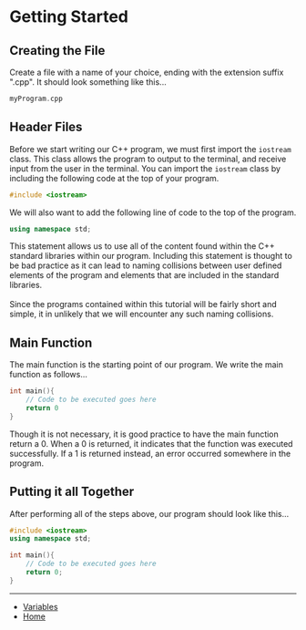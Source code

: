 # Getting Started
## Creating the File
Create a file with a name of your choice, ending with the extension suffix ".cpp". It should look something like this...
```c++
myProgram.cpp
```

## Header Files
Before we start writing our C++ program, we must first import the `iostream` 
class. This class allows the program to output to the terminal, and receive input 
from the user in the terminal. You can import the `iostream` class by including the 
following code at the top of your program.
``` c++
#include <iostream>
```
We will also want to add the following line of code to the top of the program.
```c++
using namespace std;
```
This statement allows us to use all of the content found within the C++ standard libraries within our program. Including this statement is thought to be bad practice as it can lead to naming collisions between user defined elements of the program and elements that are included in the standard libraries.
<br><br>
Since the programs contained within this tutorial will be fairly short and simple, it in unlikely that we will encounter any such naming collisions.

## Main Function
The main function is the starting point of our program. We write the main function as follows...
```c++
int main(){
    // Code to be executed goes here
    return 0
}
```
Though it is not necessary, it is good practice to have the main function return a 0. When a 0 is returned, it indicates that the function was executed successfully. If a 1 is returned instead, an error occurred somewhere in the program.

## Putting it all Together
After performing all of the steps above, our program should look like this...
```C++
#include <iostream>
using namespace std;

int main(){
    // Code to be executed goes here
    return 0;
}
```
---

- [Variables](./variables.md)
- [Home](./welcome.md)